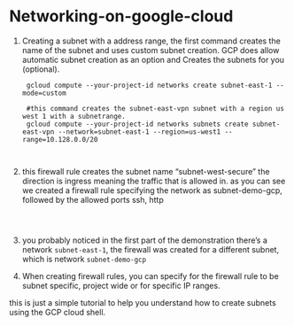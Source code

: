 # Networking-on-google-cloud


1. Creating a subnet with a address range, the first command creates the name of the subnet and uses custom subnet creation. GCP does allow automatic subnet creation as an option and Creates the subnets for you (optional).



   ``` #the first command creates the name of the network and the subnet mode to custom 
    gcloud compute --your-project-id networks create subnet-east-1 --mode=custom
    
    #this command creates the subnet-east-vpn subnet with a region us west 1 with a subnetrange.  
    gcloud compute --your-project-id networks subnets create subnet-east-vpn --network=subnet-east-1 --region=us-west1 --range=10.128.0.0/20



2. this firewall rule creates the subnet name “subnet-west-secure” the direction is ingress meaning the traffic that is allowed in. as you can see we created a firewall rule specifying the network as subnet-demo-gcp, followed by the allowed ports ssh, http


   ``` gcloud compute --your-project-id firewall-rules create subnet-west-secure --direction=INGRESS --priority=1000 --network=subnet-demo-gcp --action=ALLOW --rules=tcp:22,tcp80 --source-ranges=10.138.0.0/20



3. you probably noticed in the first part of the demonstration there’s a network `subnet-east-1`, the firewall was created for a different subnet, which is network `subnet-demo-gcp`


4. When creating firewall rules, you can specify for the firewall rule to be subnet specific, project wide or for specific IP ranges.

this is just a simple tutorial to help you understand how to create subnets using the GCP cloud shell. 

